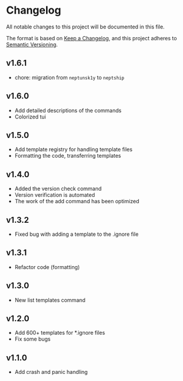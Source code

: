 # Changelog

All notable changes to this project will be documented in this file.

The format is based on [Keep a Changelog](https://keepachangelog.com), and this project adheres to
[Semantic Versioning](https://semver.org).

## v1.6.1

- chore: migration from `neptunsk1y` to `neptship`

## v1.6.0

- Add detailed descriptions of the commands
- Colorized tui

## v1.5.0

- Add template registry for handling template files
- Formatting the code, transferring templates

## v1.4.0

- Added the version check command
- Version verification is automated
- The work of the add command has been optimized

## v1.3.2

- Fixed bug with adding a template to the .ignore file

## v1.3.1

- Refactor code (formatting)

## v1.3.0

- New list templates command

## v1.2.0

- Add 600+ templates for *.ignore files
- Fix some bugs

## v1.1.0

- Add crash and panic handling
